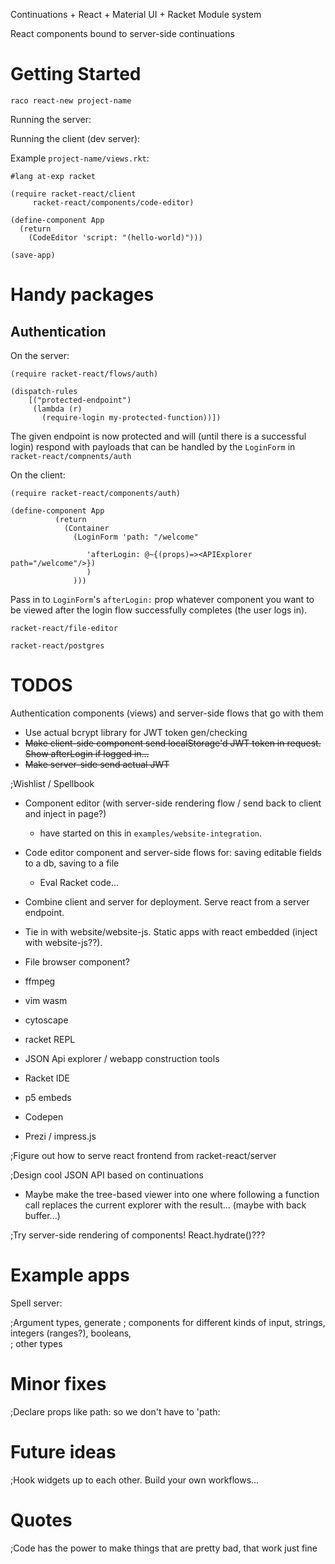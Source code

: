 Continuations + React + Material UI + Racket Module system

React components bound to server-side continuations

# Getting Started

`raco react-new project-name`

Running the server:


Running the client (dev server): 


Example `project-name/views.rkt`:

```
#lang at-exp racket

(require racket-react/client
	 racket-react/components/code-editor)

(define-component App
  (return
    (CodeEditor 'script: "(hello-world)")))

(save-app)

```

# Handy packages

## Authentication

On the server:

```
(require racket-react/flows/auth)

(dispatch-rules
    [("protected-endpoint")
     (lambda (r) 
       (require-login my-protected-function))])

```

The given endpoint is now protected and will (until there is a successful login) respond with payloads that can be handled by the `LoginForm` in `racket-react/compnents/auth`

On the client: 

```
(require racket-react/components/auth)

(define-component App
		  (return
		    (Container 
		      (LoginForm 'path: "/welcome"

				 'afterLogin: @~{(props)=><APIExplorer path="/welcome"/>})
				 ) 
		      )))

```

Pass in to `LoginForm`'s `afterLogin:` prop whatever component you want to be viewed after the login flow successfully completes (the user logs in).




```
racket-react/file-editor
```

```
racket-react/postgres
```


# TODOS

Authentication components (views) and server-side flows that go with them

* Use actual bcrypt library for JWT token gen/checking
* ~~Make client-side component send localStorage'd JWT token in request.  Show afterLogin if logged in...~~
* ~~Make server-side send actual JWT~~


;Wishlist /  Spellbook
  * Component editor (with server-side rendering flow / send back to client and inject in page?)
    - have started on this in `examples/website-integration`.  

  * Code editor component and server-side flows for: saving editable fields to a db, saving to a file
    - Eval Racket code...

  * Combine client and server for deployment.  Serve react from a server endpoint.
  * Tie in with website/website-js.  Static apps with react embedded (inject with website-js??).

  * File browser component?


  * ffmpeg
  * vim wasm
  * cytoscape
  * racket REPL
  * JSON Api explorer / webapp construction tools
  * Racket IDE
  * p5 embeds
  * Codepen
  * Prezi / impress.js

;Figure out how to serve react frontend from racket-react/server

;Design cool JSON API based on continuations
  * Maybe make the tree-based viewer into one where following a function call replaces the current explorer with the result... (maybe with back buffer...)


;Try server-side rendering of components!  React.hydrate()???


# Example apps

Spell server:

;Argument types, generate
;   components for different kinds of input, strings, integers (ranges?), booleans,  
;   other types


# Minor fixes


;Declare props like path: so we don't have to 'path:


# Future ideas

;Hook widgets up to each other.  Build your own workflows...

# Quotes

;Code has the power to make things that are pretty bad, that work just fine
